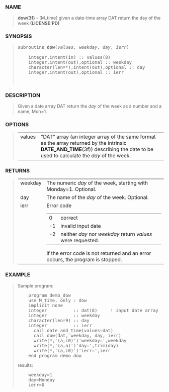 <?
<body>
  <a name="top" id="top"></a>
  <div id="Container">
    <div id="Content">
      <div class="c18">
      </div><a name="0"></a>
      <h3><a name="0">NAME</a></h3>
      <blockquote>
        <b>dow(3f)</b> - [M_time] given a date-time array DAT return the day of the week <b>(LICENSE:PD)</b>
      </blockquote><a name="contents" id="contents"></a>
      <a name="8"></a>
      <h3><a name="8">SYNOPSIS</a></h3>
      <blockquote>
        <pre>
subroutine <b>dow</b>(<i>values</i>, <i>weekday</i>, <i>day</i>, <i>ierr</i>)
<br />    integer,intent(in) :: values(8)
    integer,intent(out),optional :: weekday
    character(len=*),intent(out),optional :: day
    integer,intent(out),optional :: ierr
<br />
</pre>
      </blockquote><a name="2"></a>
      <h3><a name="2">DESCRIPTION</a></h3>
      <blockquote>
        Given a date array DAT return the <i>day</i> of the week as a number and a name, Mon=1.
      </blockquote><a name="3"></a>
      <h3><a name="3">OPTIONS</a></h3>
      <blockquote>

        <table cellpadding="3">
          <tr valign="top">
            <td class="c19" width="6%" nowrap="nowrap">values</td>
            <td valign="bottom">"DAT" array (an integer array of
               the same format as the array returned by the intrinsic
               <b>DATE_AND_TIME</b>(3f)) describing
               the date to be used to calculate the <i>day</i> of the week.
	    </td>
          </tr>
      
        </table>

      </blockquote><a name="4"></a>
      <h3><a name="4">RETURNS</a></h3>
      <blockquote>

        <table cellpadding="3">
          <tr valign="top">
            <td class="c19" colspan="1" width="6%" >weekday</td>
            <td>The numeric <i>day</i> of the week, starting with Monday=1. Optional.</td>
          </tr>

          <tr valign="top">
            <td class="c19" width="6%" nowrap="nowrap">day</td>
            <td valign="bottom">The name of the <i>day</i> of the week. Optional.</td>
          </tr>

          <tr valign="top">
            <td class="c19" width="6%" nowrap="nowrap">ierr</td>
            <td valign="bottom">
              Error code
              <table width="100%" cellpadding="3">
                <!-- tsb: Error code
 -->
                <tr valign="top">
                  <td width="3%">0</td>
                  <td> correct</td>
                </tr>
                <tr valign="top">
                  <td width="3%">-1</td>
                  <td>invalid input date</td>
                </tr>
                <tr valign="top">
                  <td width="3%">-2</td>
                  <td>neither <i>day</i> nor <i>weekday</i> return <i>values</i> were requested.</td>
                </tr>
              </table>
	      If the error code is not returned and an error occurs, the program is stopped.
            </td>
          </tr>
        </table>
      </blockquote><a name="5"></a>
      <h3><a name="5">EXAMPLE</a></h3>
      <blockquote>
        Sample program:
<pre>
    program demo_dow
    use M_time, only : dow
    implicit none
    integer          :: dat(8)     ! input date array
    integer          :: weekday
    character(len=9) :: day
    integer          :: ierr
      call date_and_time(values=dat)
      call dow(dat, weekday, day, ierr)
      write(*,'(a,i0)')'weekday=',weekday
      write(*,'(a,a)')'day=',trim(day)
      write(*,'(a,i0)')'ierr=',ierr
    end program demo_dow
</pre>
        <p>results:</p>
<pre>
    weekday=1
    day=Monday
    ierr=0
</pre>
      </blockquote><a name="6"></a>
    </div>
  </div>
</body>
